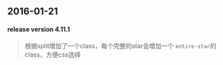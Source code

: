 ## 2016-01-21

#### release version 4.11.1

> 根据split增加了一个class，每个完整的star会增加一个 `entire-star`的class，方便css选择

